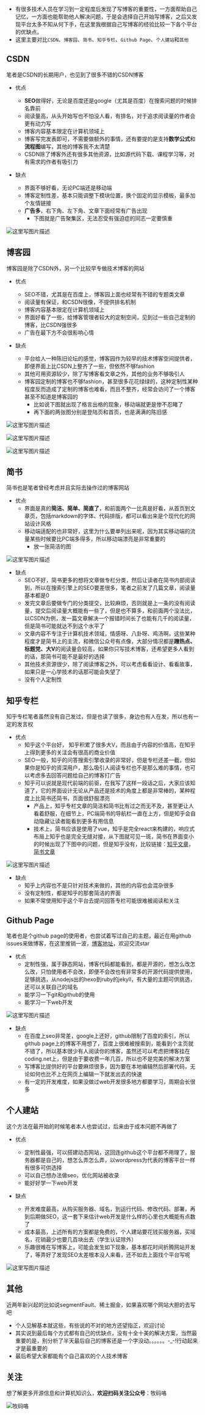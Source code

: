 - 有很多技术人员在学习到一定程度后发现了写博客的重要性，一方面帮助自己记忆，一方面也能帮助他人解决问题，于是会选择自己开始写博客，之后又发现平台太多不知从何下手，在这里我根据自己写博客的经验比较一下各个平台的优缺点。
- 这里主要对比`CSDN`、`博客园`、`简书`、`知乎专栏`、`Github Page`、`个人建站`和`其他`

## CSDN

笔者是CSDN的长期用户，也见到了很多不错的CSDN博客

- 优点
	- **SEO**做得好，无论是百度还是google（尤其是百度）在搜索问题的时候排名靠前
	- 阅读量高，从头开始写也不怕没人看，有排名，对于追求阅读量的作者会更有动力写
	- 博客内容基本限定在计算机领域上
	- 博客写完发表即可，不需要做额外的事情，还有要提的是支持**数学公式**和**流程图**编写，其他的博客我不太清楚
	- CSDN除了博客外还有很多其他资源，比如源代码下载、课程学习等，对有需求的作者有吸引力

- 缺点
	- 界面不够好看，无论PC端还是移动端
	- 博客定制性差，基本只能调整下模块位置，换个固定的显示模板，最多加个友情链接 
	- **广告多**，右下角、左下角、文章下面经常有广告出现
		- 下图就是广告聚集区，无法忍受有强迫症的同志一定要慎重

![这里写图片描述](https://imgconvert.csdnimg.cn/aHR0cDovL2ltZy5ibG9nLmNzZG4ubmV0LzIwMTgwMTA5MjA0MDI4NTcx?x-oss-process=image/format,png)

## 博客园

博客园是除了CSDN外，另一个比较早专做技术博客的网站

- 优点
	- SEO不错，尤其是在百度上，博客园上面也经常有不错的专题类文章
	- 阅读量有保证，和CSDN很像，不提供排名机制
	- 博客内容基本限定在计算机领域上
	- 界面好看了一些，给博客管理者较大的定制空间，见到过一些自己定制的博客，比CSDN强很多
	- 广告在最下方不会很影响心情

- 缺点
	- 平台给人一种陈旧论坛的感觉，博客园作为较早的技术博客空间提供者，即便界面上比CSDN上整齐了一些，但依然不够fashion
	- 其他可用资源较少，除了写博客看文章之外，其他的业务不够吸引人
	- 博客园定制的博客也不够fashion，甚至很多花花绿绿的，这种定制性某种程度反而造成了定制的博客也难看，而且不整齐，经常会访问了一个博客甚至不知道是博客园的
		- 比如说下图就出现了格言出格的现象，移动端就更是惨不忍睹了
		- 再下面的两张图分别是登陆页和首页，也是满满的陈旧感
		
![这里写图片描述](https://imgconvert.csdnimg.cn/aHR0cDovL2ltZy5ibG9nLmNzZG4ubmV0LzIwMTgwMTA5MjAzNTQ0NjEx?x-oss-process=image/format,png)

![这里写图片描述](https://imgconvert.csdnimg.cn/aHR0cDovL2ltZy5ibG9nLmNzZG4ubmV0LzIwMTgwMTA5MjAzODE2MDM2?x-oss-process=image/format,png)

![这里写图片描述](https://imgconvert.csdnimg.cn/aHR0cDovL2ltZy5ibG9nLmNzZG4ubmV0LzIwMTgwMTA5MjAzODIyODQx?x-oss-process=image/format,png)

## 简书

简书也是笔者曾经考虑并且实际去操作过的博客网站

- 优点
	- 界面是真的**简洁、简单、简直了**，和前面两个一比真是好看，从首页到文章页，包括markdown的字体、代码排版，都可以看出来是个现代化的网站设计风格
	- 移动端适配的也非常好，这里为什么要单列出来呢，因为其实移动端的流量某些时候要比PC端多得多，所以移动端漂亮是非常重要的
		- 放一张简洁的图

![这里写图片描述](https://imgconvert.csdnimg.cn/aHR0cDovL2ltZy5ibG9nLmNzZG4ubmV0LzIwMTgwMTA5MjA1NjM4OTM5?x-oss-process=image/format,png)

- 缺点
	- SEO不好，简书更多的想将文章做专栏分类，然后让读者在简书内部阅读到，所以在搜索引擎上的SEO要差很多，笔者之前发了几篇文章，阅读量基本都是0
	- 发完文章后要做专门的分类提交，比较麻烦，否则就是上一条的没有阅读量，提交后阅读量大概能有一些了，但是也不算多，和前面两个没法比，以CSDN为例，发一篇文章解决一个报错时间长了也能有几千的阅读量，但是简书可能就达不到这个水平了
	- 文章内容不专注于计算机技术领域，情感呀、八卦呀、鸡汤啊，这些某种程度才是简书上的主流，和微信公众号有点像，大部分情况都是**蹭热点、标题党、大V**的阅读量会较高，如果你只写技术博客，还希望更多人看到的话，那简书可能不是最好的选择
	- 其他技术资源很少，除了阅读博客之外，可以考虑看看设计、看看故事，如果只是一心学技术的话那可能会失望了
	- 没有个人定制性

## 知乎专栏

知乎专栏笔者虽然没有自己发过，但是也读了很多，身边也有人在发，所以也有一定的发言权

- 优点
	- 知乎这个平台好， 知乎积累了很多大V，而且由于内容的价值高，在知乎上得到更多的关注会有很高的商业价值
	- SEO一般，知乎的问答搜索引擎收录的非常好，但是专栏还差一截，但如果你是知乎的资深用户，那么吸引人阅读专栏也不是那么难的事情，也可以考虑多去回答问题给自己的博客打广告
	- 知乎可以说就是现代前端的前驱，在我写了这样一段话之后，大家应该知道了，它的界面设计无论从产品还是技术的角度上都是非常棒的，某种程度上比简书还简书，页面很舒服漂亮
		- 产品上，知乎专栏文章的简洁和简书比有过之而无不及，甚至更让人看着舒服，在细节上，PC端简书的导航栏一直在上方，但是知乎会自动隐藏让读者能看到更多有用信息
		- 技术上，简书应该是使用了vue，知乎是完全react来构建的，响应式布局上知乎也是完全无缝对接，从下图就可见一斑，简书在界面变小的时候出现了下图中的问题，但是知乎没有，比较链接：[知乎文章](https://zhuanlan.zhihu.com/p/26078299)，[简书文章](https://www.jianshu.com/p/9fafd89c97ad)

![这里写图片描述](https://imgconvert.csdnimg.cn/aHR0cDovL2ltZy5ibG9nLmNzZG4ubmV0LzIwMTgwMTA5MjExNzAyNTcw?x-oss-process=image/format,png)

- 缺点
	- 知乎上内容也不是只针对技术来做的，其他的内容也会混杂很多
	- 没有定制性，都是知乎的那套简洁的界面
	- 如果不常使用知乎这个平台去提问回答专栏可能很难被阅读和关注

## Github Page

笔者也是个github page的使用者，也尝试着写过自己的主题，最近在用github issues来做博客，在这里推销一波，[博客地址](https://guanpengchn.github.io/#/)，欢迎交流star

- 优点
	- 定制性强，属于静态网站，博客代码都能看到，都是开源的，想怎么改怎么改，只怕使用者不会改，即便不会改也有非常多的开源代码提供使用，足够挑选，从nodejs出的hexo到ruby的jekyll，有大量的主题可供挑选，还可以关联自己的域名
	- 能学习一下git和github的使用
	- 能学习一下web开发

![这里写图片描述](https://imgconvert.csdnimg.cn/aHR0cDovL2ltZy5ibG9nLmNzZG4ubmV0LzIwMTgwMTA5MjEzMzIzOTI0?x-oss-process=image/format,png)

- 缺点
	- 在百度上seo非常差，google上还好，github限制了百度的索引，所以github page上的博客不用想了，百度上很难被搜索到，能看到个主页就不错了，所以基本很少有人阅读你的博客，虽然还可以考虑把博客挂在coding.net上，但是由于要收费一年几百，所以也不是完美的解决方案
	- 写博客比提供好的平台要麻烦很多，因为要在本地编辑然后部署代码，无论如何也比不上在网页上编辑一下就发出去的快速
	- 有一定的开发难度，如果没做过web开发很多地方都要学习，周期会长很多

## 个人建站

这个方法在最开始的时候笔者本人也尝试过，后来由于成本问题不再做了

- 优点
	- 定制性最强，可以搭建动态网站，这回连github这个平台都不用理了，服务器都是自己的，想怎么弄怎么弄，以wordpress为代表的博客平台一样有很多可供选择
	- 可以自己想办法做seo，优化网站被收录
	- 能好好学一下web开发

- 缺点
	- 开发难度最高，从购买服务器、域名，到运行代码、修改代码、部署，再到后期做SEO，这一套下来估计web开发是什么样的心里也大概能有点数了
	- 成本最高，上述所有的方案都是免费的，个人建站要花钱买服务器，买域名，花销最少也要几百块出去（学生认证除外）
	- 乐趣很难在写博客上，可能会发生如下现象，基本都花时间折腾网站开发了，等弄好了发现SEO太差根本没人来看，还不如去上面找个平台写呢


![这里写图片描述](https://imgconvert.csdnimg.cn/aHR0cDovL2ltZy5ibG9nLmNzZG4ubmV0LzIwMTgwMTA5MjE1MTU0Mzk0?x-oss-process=image/format,png)

## 其他

近两年新兴起的比如说segmentFault、稀土掘金，如果喜欢哪个网站大胆的去写吧

- 个人见解基本就这些，有些说的不对的地方还望指正，欢迎讨论
- 其实说到最后每个方式都有自己的优缺点，没有十全十美的解决方案，当然最重要的是，别分析了半天最后自己的博客还是一个字没动。。。。。。-_-!行动起来才是最重要的
- 最后希望大家都能有个自己喜欢的个人技术博客


## 关注

想了解更多开源信息和计算机知识么，**欢迎扫码关注公众号**：牧码咯

![牧码咯](https://imgconvert.csdnimg.cn/aHR0cHM6Ly91c2VyLWltYWdlcy5naXRodWJ1c2VyY29udGVudC5jb20vMTM5OTU2NDEvNTIxMTIxMjgtOTRlZjhiODAtMjY0MC0xMWU5LTg5NDUtYzZiMDQ1ODk1MTU2LmpwZw?x-oss-process=image/format,png)